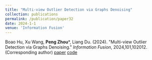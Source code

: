 ```yaml
---
title: "Multi-view Outlier Detection via Graphs Denoising"
collection: publications
permalink: /publication/paper32
date: 2024-1-1
venue: 'Information Fusion'
---
```

Boao Hu, Xu Wang, **Peng Zhou***, Liang Du. (2024). &quot;Multi-view Outlier Detection via Graphs Denoising.&quot; <i>Information Fusion</i>, 2024,101,102012.  (Corresponding author) [paper](http://Doctor-Nobody.github.io/papers/if2024.pdf)  [code]( http://Doctor-Nobody.github.io/codes/MODGD.zip)
